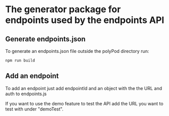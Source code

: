 # The generator package for endpoints used by the endpoints API

## Generate endpoints.json

To generate an endpoints.json file outside the polyPod directory run:

    npm run build

## Add an endpoint

To add an endpoint just add endpointId and an object with the the URL and auth to endpoints.js

If you want to use the demo feature to test the API add the URL you want to test with under "demoTest".
